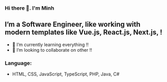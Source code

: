 ### Hi there 👋. I'm Minh
## I’m a Software Engineer, like working with modern templates like Vue.js, React.js, Next.js, !
- 🌱 I’m currently learning everything !!
- 👯 I’m looking to collaborate on other !!
### Language:
- HTML, CSS, JavaScript, TypeScript, PHP, Java, C#
